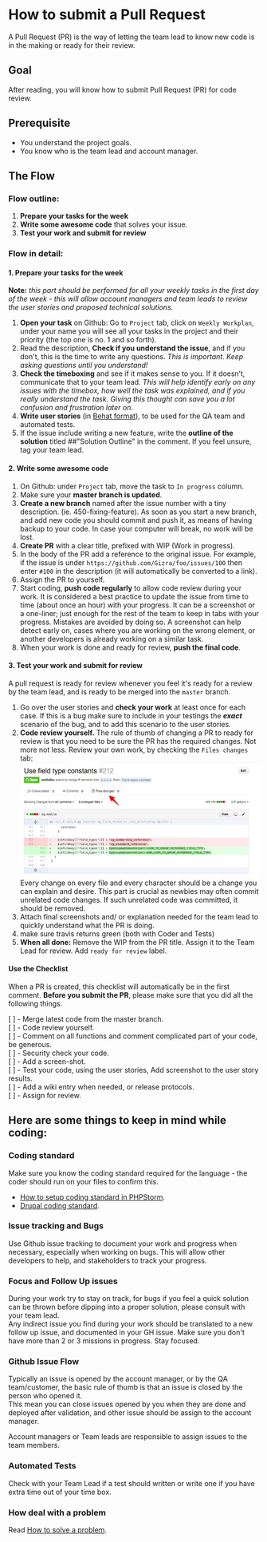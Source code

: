 # How to submit a Pull Request

A Pull Request \(PR\) is the way of letting the team lead to know new code is in the making or ready for their review.

## Goal

After reading, you will know how to submit Pull Request \(PR\) for code review.

## Prerequisite

* You understand the project goals.
* You know who is the team lead and account manager.

## The Flow

### Flow outline:

1. **Prepare your tasks for the week**
2. **Write some awesome code** that solves your issue.
3. **Test your work and submit for review**

### Flow in detail:

#### 1. Prepare your tasks for the week

**Note:** _this part should be performed for all your weekly tasks in the first day of the week - this will allow account managers and team leads to review the user stories and proposed technical solutions._

1. **Open your task** on Github: Go to `Project` tab, click on `Weekly Workplan`, under your name you will see all your tasks in the project and their priority \(the top one is no. 1 and so forth\).
2. Read the description, **Check if you understand the issue**, and if you don't, this is the time to  write any questions. _This is important. Keep asking questions until you understand!_
3. **Check the timeboxing** and see if it makes sense to you. If it doesn’t, communicate that to your team lead. _This will help identify early on any issues with the timebox, how well the task was explained, and if you really understand the task. Giving this thought can save you a lot confusion and frustration later on._
4. **Write user stories** \(in [Behat format](http://docs.behat.org/en/v2.5/guides/1.gherkin.html)\), to be used for the QA team and automated tests.
5. If the issue include writing a new feature, write the **outline of the solution** titled \#\#"Solution Outline" in the comment. If you feel unsure, tag your team lead.

#### 2. Write some awesome code

1. On Github: under `Project` tab, move the task to `In progress` column.
2. Make sure your **master branch is updated**.
3. **Create a new branch** named after the issue number with a tiny description. \(ie. 450-fixing-feature\). As soon as you start a new branch, and add new code you should commit and push it, as means of having backup to your code. In case your computer will  break, no work will be lost.
4. **Create PR** with a clear title, prefixed with WIP \(Work in progress\). 
5. In the body of the PR add a reference to the original issue. For example, if the issue is under `https://github.com/Gizra/foo/issues/100` then enter `#100` in the description \(it will automatically be converted to a link\).
6. Assign the PR to yourself.
7. Start coding, **push code regularly** to allow code review during your work. It is considered a best practice to update the issue from time to time \(about once an hour\) with your progress. It can be a screenshot or a one-liner; just enough for the rest of the team to keep in tabs with your progress. Mistakes are avoided by doing so. A screenshot can help detect early on, cases where you are working on the wrong element, or another developers is already working on a similar task.
8. When your work is done and ready for review, **push the final code**. 

#### 3. Test your work and submit for review

A pull request is ready for review whenever you feel it's ready for a review by the team lead, and is ready to be merged into the `master` branch.

1. Go over the user stories and **check your work** at least once for each case. If this is a bug make sure to include in your testings the _**exact**_ scenario of the bug, and to add this scenario to the user stories.
2. **Code review yourself.** The rule of thumb of changing a PR to ready for review is that you need to be sure the PR has the required changes. Not more not less. Review your own work, by checking the `Files changes` tab: ![Checking "files changed"](images/github/pull-request-review-1.jpg)
   Every change on every file and every character should be a change you can explain and desire. This part is crucial as newbies may often commit unrelated code changes. If such unrelated code was committed, it should be removed.
3. Attach final screenshots and/ or explanation needed for the team lead to quickly understand what the PR is doing.
4. make sure travis returns green \(both with Coder and Tests\)
5. **When all done:** Remove the WIP from the PR title. Assign it to the Team Lead for review. Add `ready for review` label.

#### Use the Checklist

When a PR is created, this checklist will automatically be in the first comment. **Before you submit the PR**, please make sure that you did all the following things.

\[ \] - Merge latest code from the master branch.  
\[ \] - Code review yourself.  
\[ \] - Comment on all functions and comment complicated part of your code, be generous.  
\[ \] - Security check your code.  
\[ \] - Add a screen-shot.  
\[ \] - Test your code, using the user stories, Add screenshot to the user story results.  
\[ \] - Add a wiki entry when needed, or release protocols.  
\[ \] - Assign for review.

## Here are some things to keep in mind while coding:

### Coding standard

Make sure you know the coding standard required for the language - the coder should run on your files to confirm this.

* [How to setup coding standard in PHPStorm](https://www.jetbrains.com/help/phpstorm/2016.2/configuring-code-style.html#d1056806e40).
* [Drupal coding standard](https://www.drupal.org/docs/develop/standards).

### Issue tracking and Bugs

Use Github issue tracking to document your work and progress when necessary, especially when working on bugs. This will allow other developers to help, and stakeholders to track your progress.

### Focus and Follow Up issues

During your work try to stay on track, for bugs if you feel a quick solution can be thrown before dipping into a proper solution, please consult with your team lead.  
Any indirect issue you find during your work should be translated to a new follow up issue, and documented in your GH issue. Make sure you don't have more than 2 or 3 missions in progress. Stay focused.

### Github Issue Flow

Typically an issue is opened by the account manager, or by the QA team/customer, the basic rule of thumb is that an issue is closed by the person who opened it.  
This mean you can close issues opened by you when they are done and deployed after validation, and other issue should be assign to the account manager.

Account managers or Team leads are responsible to assign issues to the team members.

### Automated Tests

Check with your Team Lead if a test should written or write one if you have extra time out of your time box.

### How deal with a problem

Read [How to solve a problem](https://www.thegizraway.com/how_to_solve_a_problem.html).

